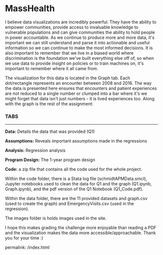 # MassHealth

I believe data visualizations are incredibly powerful. They have the ability to empower communities, provide access to invaluable knowledge to vulnerable populations and can give communities the ability to hold people in power accountable. As we continue to produce more and more data, it's important we can still understand and parse it into actionable and useful information so we can continue to make the most informed decisions. It is also important to remember that we live in a biased world where discrimination is the foundation we've built everything else off of, so when we use data to provide insight on policies or to train machines on, it's important to remember where it all came from.

The visualization for this data is located in the Graph tab. Each dot/rectangle represents an encounter between 2008 and 2016. The way the data is presented here ensures that encounters and patient experiences are not reduced to a single number or clumped into a bar where it's we might forget that data isn't just numbers - it is lived experiences too. Along with the graph is the rest of the assignment:

### TABS
-------------
**Data:**  Details the data that was provided (Q1)

**Assumptions:** Reveals important assumptions made in the regressions

**Analysis:** Regression analysis

**Program Design:** The 1-year program design

**Code:** a zip file that contains all the code used for the whole project. 
        
   Within the code folder, there is a Stata log file (schmidtAPMData.smcl), Jupyter notebooks used to clean the data for Q1 and the graph (Q1.ipynb, Graph.ipynb), and the pdf version of the Q1 Notebook (Q1_Code.pdf).
        
   Within the data folder, there are the 11 provided datasets and graph.csv (used to create the graph) and EmergencyVisits.csv (used in the regression). 
        
   The images folder is holds images used in the site. 
       
       
I hope this makes grading the challenge more enjoyable than reading a PDF and the visualization makes the data more accessible/approachable.  Thank you for your time :) 

permalink: /index.html
